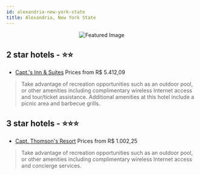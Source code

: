```yaml
---
id: alexandria-new-york-state
title: Alexandria, New York State
---
```


<center><img src="https://i.travelapi.com/hotels/12000000/11710000/11701600/11701519/6ae79333_z.jpg" alt="Featured Image" /></center>


##  2 star hotels - ⭐️⭐️

-    [Capt.'s Inn & Suites](https://us.hurb.com/hotels/alexandria/capt-s-inn-suites-JNP-JP029326?cmp=18055) Prices from R$ 5.412,09
   > Take advantage of recreation opportunities such as an outdoor pool, or other amenities including complimentary wireless Internet access and tour/ticket assistance. Additional amenities at this hotel include a picnic area and barbecue grills.

##  3 star hotels - ⭐️⭐️⭐️

-    [Capt. Thomson's Resort](https://us.hurb.com/hotels/alexandria/capt-thomson-s-resort-JNP-JP029251?cmp=18055) Prices from R$ 1.002,25
   > Take advantage of recreation opportunities such as an outdoor pool, or other amenities including complimentary wireless Internet access and concierge services.
